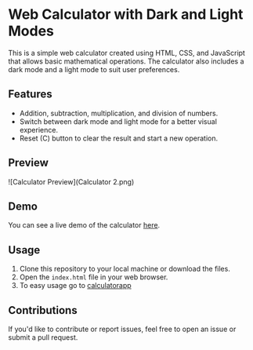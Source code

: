 # Web Calculator with Dark and Light Modes

This is a simple web calculator created using HTML, CSS, and JavaScript that allows basic mathematical operations. The calculator also includes a dark mode and a light mode to suit user preferences.

## Features

- Addition, subtraction, multiplication, and division of numbers.
- Switch between dark mode and light mode for a better visual experience.
- Reset (C) button to clear the result and start a new operation.

## Preview

![Calculator Preview](Calculator 2.png)

## Demo

You can see a live demo of the calculator [here](https://www.loom.com/share/b6df5dc5552b4f999549e2c3c1d3bba4?sid=4e7c1108-50df-4a9e-b06d-6b8ea3cf9433).

## Usage

1. Clone this repository to your local machine or download the files.
2. Open the `index.html` file in your web browser.
3. To easy usage go to [calculatorapp](https://calculator-assembler.vercel.app/)


## Contributions

If you'd like to contribute or report issues, feel free to open an issue or submit a pull request.
